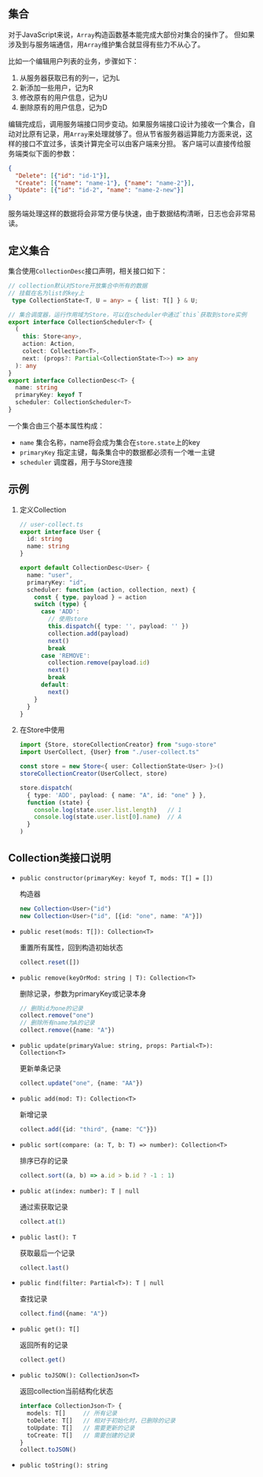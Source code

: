 ## 集合
对于JavaScript来说，`Array`构造函数基本能完成大部份对集合的操作了。
但如果涉及到与服务端通信，用`Array`维护集合就显得有些力不从心了。

比如一个编辑用户列表的业务，步骤如下：
1. 从服务器获取已有的列一，记为L
2. 新添加一些用户，记为R
3. 修改原有的用户信息，记为U
4. 删除原有的用户信息，记为D

编辑完成后，调用服务端接口同步变动。如果服务端接口设计为接收一个集合，自动对比原有记录，用`Array`来处理就够了。但从节省服务器运算能力方面来说，这样的接口不宜过多，该类计算完全可以由客户端来分担。
客户端可以直接传给服务端类似下面的参数：
```json
{
  "Delete": [{"id": "id-1"}],
  "Create": [{"name": "name-1"}, {"name": "name-2"}],
  "Update": [{"id": "id-2", "name": "name-2-new"}]
}
```
服务端处理这样的数据将会非常方便与快速，由于数据结构清晰，日志也会非常易读。

## 定义集合
集合使用`CollectionDesc`接口声明，相关接口如下：
```ts
// collection默认对Store开放集合中所有的数据
// 挂载在名为list的key上
 type CollectionState<T, U = any> = { list: T[] } & U;

// 集合调度器，运行作用域为Store，可以在scheduler中通过`this`获取到store实例
export interface CollectionScheduler<T> {
  (
    this: Store<any>,
    action: Action,
    colect: Collection<T>,
    next: (props?: Partial<CollectionState<T>>) => any
  ): any
}
export interface CollectionDesc<T> {
  name: string
  primaryKey: keyof T
  scheduler: CollectionScheduler<T>
}
```
一个集合由三个基本属性构成：
+ `name`       集合名称，name将会成为集合在`store.state`上的key
+ `primaryKey` 指定主键，每条集合中的数据都必须有一个唯一主键
+ `scheduler`  调度器，用于与Store连接

## 示例

1. 定义Collection
   ```ts
   // user-collect.ts
   export interface User {
     id: string
     name: string
   }

   export default CollectionDesc<User> {
     name: "user",
     primaryKey: "id",
     scheduler: function (action, collection, next) {
       const { type, payload } = action
       switch (type) {
         case 'ADD':
           // 使用store
           this.dispatch({ type: '', payload: '' })
           collection.add(payload)
           next()
           break
         case 'REMOVE':
           collection.remove(payload.id)
           next()
           break
         default:
           next()
       }
     }
   }
   ```
2. 在Store中使用
   ```ts
   import {Store, storeCollectionCreator} from "sugo-store"
   import UserCollect, {User} from "./user-collect.ts"

   const store = new Store<{ user: CollectionState<User> }>()
   storeCollectionCreator(UserCollect, store)
   
   store.dispatch(
     { type: 'ADD', payload: { name: "A", id: "one" } },
     function (state) {
       console.log(state.user.list.length)   // 1
       console.log(state.user.list[0].name)  // A
     }
   )
   ```

## Collection类接口说明
+ `public constructor(primaryKey: keyof T, mods: T[] = [])`

  构造器
  ```ts
  new Collection<User>("id")
  new Collection<User>("id", [{id: "one", name: "A"}])
  ```

+ `public reset(mods: T[]): Collection<T>`

  重置所有属性，回到构造初始状态
  ```ts
  collect.reset([])
  ```

+ `public remove(keyOrMod: string | T): Collection<T>`

  删除记录，参数为primaryKey或记录本身
  ```ts
  // 删除id为one的记录
  collect.remove("one")
  // 删除所有name为A的记录
  collect.remove({name: "A"})
  ```

+ `public update(primaryValue: string, props: Partial<T>): Collection<T>`

  更新单条记录
  ```ts
  collect.update("one", {name: "AA"})
  ```

+ `public add(mod: T): Collection<T>`

  新增记录
  ```ts
  collect.add({id: "third", {name: "C"}})
  ```

+ `public sort(compare: (a: T, b: T) => number): Collection<T>`

  排序已存的记录
  ```ts
  collect.sort((a, b) => a.id > b.id ? -1 : 1)
  ```

+ `public at(index: number): T | null`

  通过索获取记录
  ```ts
  collect.at(1)
  ```

+ `public last(): T`

  获取最后一个记录
  ```ts
  collect.last()
  ```

+ `public find(filter: Partial<T>): T | null`

  查找记录
  ```ts
  collect.find({name: "A"})
  ```

+ `public get(): T[]`

  返回所有的记录
  ```ts
  collect.get()
  ```

+ `public toJSON(): CollectionJson<T>`

  返回collection当前结构化状态
  ```ts
  interface CollectionJson<T> {
    models: T[]     // 所有记录
    toDelete: T[]   // 相对于初始化时，已删除的记录
    toUpdate: T[]   // 需要更新的记录
    toCreate: T[]   // 需要创建的记录
  }
  collect.toJSON()
  ```

+ `public toString(): string`


